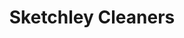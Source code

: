 ---
title: "Sketchley Cleaners"
url: /toronto/sketchley-cleaners-st-clair-avenue-west/
shop: laundry
---